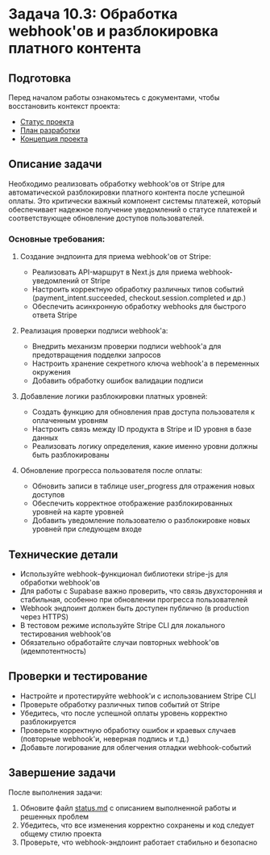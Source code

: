 # Задача 10.3: Обработка webhook'ов и разблокировка платного контента

## Подготовка
Перед началом работы ознакомьтесь с документами, чтобы восстановить контекст проекта:
- [Статус проекта](../docs/status.md)
- [План разработки](../docs/development-plan.md)
- [Концепция проекта](../docs/bizlevel-concept.md)

## Описание задачи
Необходимо реализовать обработку webhook'ов от Stripe для автоматической разблокировки платного контента после успешной оплаты. Это критически важный компонент системы платежей, который обеспечивает надежное получение уведомлений о статусе платежей и соответствующее обновление доступов пользователей.

### Основные требования:
1. Создание эндпоинта для приема webhook'ов от Stripe:
   - Реализовать API-маршрут в Next.js для приема webhook-уведомлений от Stripe
   - Настроить корректную обработку различных типов событий (payment_intent.succeeded, checkout.session.completed и др.)
   - Обеспечить асинхронную обработку webhooks для быстрого ответа Stripe

2. Реализация проверки подписи webhook'а:
   - Внедрить механизм проверки подписи webhook'а для предотвращения подделки запросов
   - Настроить хранение секретного ключа webhook'а в переменных окружения
   - Добавить обработку ошибок валидации подписи

3. Добавление логики разблокировки платных уровней:
   - Создать функцию для обновления прав доступа пользователя к оплаченным уровням
   - Настроить связь между ID продукта в Stripe и ID уровня в базе данных
   - Реализовать логику определения, какие именно уровни должны быть разблокированы

4. Обновление прогресса пользователя после оплаты:
   - Обновить записи в таблице user_progress для отражения новых доступов
   - Обеспечить корректное отображение разблокированных уровней на карте уровней
   - Добавить уведомление пользователю о разблокировке новых уровней при следующем входе

## Технические детали
- Используйте webhook-функционал библиотеки stripe-js для обработки webhook'ов
- Для работы с Supabase важно проверить, что связь двухсторонняя и стабильная, особенно при обновлении прогресса пользователей
- Webhook эндпоинт должен быть доступен публично (в production через HTTPS)
- В тестовом режиме используйте Stripe CLI для локального тестирования webhook'ов
- Обязательно обработайте случаи повторных webhook'ов (идемпотентность)

## Проверки и тестирование
- Настройте и протестируйте webhook'и с использованием Stripe CLI
- Проверьте обработку различных типов событий от Stripe
- Убедитесь, что после успешной оплаты уровень корректно разблокируется
- Проверьте корректную обработку ошибок и краевых случаев (повторные webhook'и, неверная подпись и т.д.)
- Добавьте логирование для облегчения отладки webhook-событий

## Завершение задачи
После выполнения задачи:
1. Обновите файл [status.md](../docs/status.md) с описанием выполненной работы и решенных проблем
2. Убедитесь, что все изменения корректно сохранены и код следует общему стилю проекта
3. Проверьте, что webhook-эндпоинт работает стабильно и безопасно 